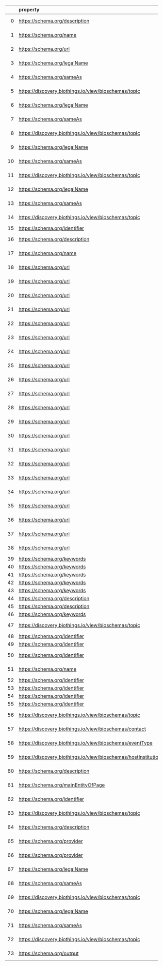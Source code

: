 |    | property                                                       | Reference profile                                                  | Evaluated entity                                                                                   |
|---:|:---------------------------------------------------------------|:-------------------------------------------------------------------|:---------------------------------------------------------------------------------------------------|
|  0 | https://schema.org/description                                 | https://bioschemas.org/profiles/ComputationalTool/1.0-RELEASE      | https://bio.tools/blast                                                                            |
|  1 | https://schema.org/name                                        | https://bioschemas.org/profiles/ComputationalTool/1.0-RELEASE      | https://bio.tools/blast                                                                            |
|  2 | https://schema.org/url                                         | https://bioschemas.org/profiles/ComputationalTool/1.0-RELEASE      | https://bio.tools/blast                                                                            |
|  3 | https://schema.org/legalName                                   | https://bioschemas.org/profiles/Organization/0.2-DRAFT-2019_07_19  | N67383b232a9945328956bc28b9ce40b0                                                                  |
|  4 | https://schema.org/sameAs                                      | https://bioschemas.org/profiles/Organization/0.2-DRAFT-2019_07_19  | N67383b232a9945328956bc28b9ce40b0                                                                  |
|  5 | https://discovery.biothings.io/view/bioschemas/topic           | https://bioschemas.org/profiles/Organization/0.2-DRAFT-2019_07_19  | N67383b232a9945328956bc28b9ce40b0                                                                  |
|  6 | https://schema.org/legalName                                   | https://bioschemas.org/profiles/Organization/0.2-DRAFT-2019_07_19  | N7e30e6ae968f4fcfa0048c7bcea5c153                                                                  |
|  7 | https://schema.org/sameAs                                      | https://bioschemas.org/profiles/Organization/0.2-DRAFT-2019_07_19  | N7e30e6ae968f4fcfa0048c7bcea5c153                                                                  |
|  8 | https://discovery.biothings.io/view/bioschemas/topic           | https://bioschemas.org/profiles/Organization/0.2-DRAFT-2019_07_19  | N7e30e6ae968f4fcfa0048c7bcea5c153                                                                  |
|  9 | https://schema.org/legalName                                   | https://bioschemas.org/profiles/Organization/0.2-DRAFT-2019_07_19  | Na6fa429a9839448bbc0fbd92ab635ae5                                                                  |
| 10 | https://schema.org/sameAs                                      | https://bioschemas.org/profiles/Organization/0.2-DRAFT-2019_07_19  | Na6fa429a9839448bbc0fbd92ab635ae5                                                                  |
| 11 | https://discovery.biothings.io/view/bioschemas/topic           | https://bioschemas.org/profiles/Organization/0.2-DRAFT-2019_07_19  | Na6fa429a9839448bbc0fbd92ab635ae5                                                                  |
| 12 | https://schema.org/legalName                                   | https://bioschemas.org/profiles/Organization/0.2-DRAFT-2019_07_19  | Nb859cd2c3fed4b6485fc7b37269595a4                                                                  |
| 13 | https://schema.org/sameAs                                      | https://bioschemas.org/profiles/Organization/0.2-DRAFT-2019_07_19  | Nb859cd2c3fed4b6485fc7b37269595a4                                                                  |
| 14 | https://discovery.biothings.io/view/bioschemas/topic           | https://bioschemas.org/profiles/Organization/0.2-DRAFT-2019_07_19  | Nb859cd2c3fed4b6485fc7b37269595a4                                                                  |
| 15 | https://schema.org/identifier                                  | https://bioschemas.org/profiles/Dataset/1.0-RELEASE                | https://www.bgee.org/                                                                              |
| 16 | https://schema.org/description                                 | https://bioschemas.org/profiles/ComputationalTool/1.0-RELEASE      | https://bio.tools/covidmine                                                                        |
| 17 | https://schema.org/name                                        | https://bioschemas.org/profiles/ComputationalTool/1.0-RELEASE      | https://bio.tools/covidmine                                                                        |
| 18 | https://schema.org/url                                         | https://bioschemas.org/profiles/ComputationalTool/1.0-RELEASE      | https://bio.tools/covidmine                                                                        |
| 19 | https://schema.org/url                                         | https://bioschemas.org/profiles/ChemicalSubstance/0.4-RELEASE      | https://nanocommons.github.io/identifiers/registry#ERM00000084                                     |
| 20 | https://schema.org/url                                         | https://bioschemas.org/profiles/ChemicalSubstance/0.4-RELEASE      | https://nanocommons.github.io/identifiers/registry#ERM00000088                                     |
| 21 | https://schema.org/url                                         | https://bioschemas.org/profiles/ChemicalSubstance/0.4-RELEASE      | https://nanocommons.github.io/identifiers/registry#ERM00000060                                     |
| 22 | https://schema.org/url                                         | https://bioschemas.org/profiles/ChemicalSubstance/0.4-RELEASE      | https://nanocommons.github.io/identifiers/registry#ERM00000063                                     |
| 23 | https://schema.org/url                                         | https://bioschemas.org/profiles/ChemicalSubstance/0.4-RELEASE      | https://nanocommons.github.io/identifiers/registry#ERM00000067                                     |
| 24 | https://schema.org/url                                         | https://bioschemas.org/profiles/ChemicalSubstance/0.4-RELEASE      | https://nanocommons.github.io/identifiers/registry#ERM00000582                                     |
| 25 | https://schema.org/url                                         | https://bioschemas.org/profiles/ChemicalSubstance/0.4-RELEASE      | https://nanocommons.github.io/identifiers/registry#ERM00000325                                     |
| 26 | https://schema.org/url                                         | https://bioschemas.org/profiles/ChemicalSubstance/0.4-RELEASE      | https://nanocommons.github.io/identifiers/registry#ERM00000061                                     |
| 27 | https://schema.org/url                                         | https://bioschemas.org/profiles/ChemicalSubstance/0.4-RELEASE      | https://nanocommons.github.io/identifiers/registry#ERM00000089                                     |
| 28 | https://schema.org/url                                         | https://bioschemas.org/profiles/ChemicalSubstance/0.4-RELEASE      | https://nanocommons.github.io/identifiers/registry#ERM00000085                                     |
| 29 | https://schema.org/url                                         | https://bioschemas.org/profiles/ChemicalSubstance/0.4-RELEASE      | https://nanocommons.github.io/identifiers/registry#ERM00000065                                     |
| 30 | https://schema.org/url                                         | https://bioschemas.org/profiles/ChemicalSubstance/0.4-RELEASE      | https://nanocommons.github.io/identifiers/registry#ERM00000583                                     |
| 31 | https://schema.org/url                                         | https://bioschemas.org/profiles/ChemicalSubstance/0.4-RELEASE      | https://nanocommons.github.io/identifiers/registry#ERM00000584                                     |
| 32 | https://schema.org/url                                         | https://bioschemas.org/profiles/ChemicalSubstance/0.4-RELEASE      | https://nanocommons.github.io/identifiers/registry#ERM00000066                                     |
| 33 | https://schema.org/url                                         | https://bioschemas.org/profiles/ChemicalSubstance/0.4-RELEASE      | https://nanocommons.github.io/identifiers/registry#ERM00000083                                     |
| 34 | https://schema.org/url                                         | https://bioschemas.org/profiles/ChemicalSubstance/0.4-RELEASE      | https://nanocommons.github.io/identifiers/registry#ERM00000090                                     |
| 35 | https://schema.org/url                                         | https://bioschemas.org/profiles/ChemicalSubstance/0.4-RELEASE      | https://nanocommons.github.io/identifiers/registry#ERM00000064                                     |
| 36 | https://schema.org/url                                         | https://bioschemas.org/profiles/ChemicalSubstance/0.4-RELEASE      | https://nanocommons.github.io/identifiers/registry#ERM000000837                                    |
| 37 | https://schema.org/url                                         | https://bioschemas.org/profiles/ChemicalSubstance/0.4-RELEASE      | https://nanocommons.github.io/identifiers/registry#ERM00000086                                     |
| 38 | https://schema.org/url                                         | https://bioschemas.org/profiles/ChemicalSubstance/0.4-RELEASE      | https://nanocommons.github.io/identifiers/registry#ERM00000062                                     |
| 39 | https://schema.org/keywords                                    | https://bioschemas.org/profiles/Dataset/1.0-RELEASE                | https://doi.org/10.5281/zenodo.5744302                                                             |
| 40 | https://schema.org/keywords                                    | https://bioschemas.org/profiles/Dataset/1.0-RELEASE                | https://doi.org/10.5281/zenodo.4986068                                                             |
| 41 | https://schema.org/keywords                                    | https://bioschemas.org/profiles/Dataset/1.0-RELEASE                | https://doi.org/10.5281/zenodo.4609840                                                             |
| 42 | https://schema.org/keywords                                    | https://bioschemas.org/profiles/Dataset/1.0-RELEASE                | https://doi.org/10.5281/zenodo.5744082                                                             |
| 43 | https://schema.org/keywords                                    | https://bioschemas.org/profiles/Dataset/1.0-RELEASE                | https://doi.org/10.5281/zenodo.7674574                                                             |
| 44 | https://schema.org/description                                 | https://bioschemas.org/profiles/Dataset/1.0-RELEASE                | https://doi.org/10.5281/zenodo.7335039                                                             |
| 45 | https://schema.org/description                                 | https://bioschemas.org/profiles/Dataset/1.0-RELEASE                | https://doi.org/10.5281/zenodo.6473305                                                             |
| 46 | https://schema.org/keywords                                    | https://bioschemas.org/profiles/Dataset/1.0-RELEASE                | https://doi.org/10.5281/zenodo.5744003                                                             |
| 47 | https://discovery.biothings.io/view/bioschemas/topic           | https://bioschemas.org/profiles/Organization/0.2-DRAFT-2019_07_19  | https://biocomputingup.it/#Organization                                                            |
| 48 | https://schema.org/identifier                                  | https://bioschemas.org/profiles/Dataset/1.0-RELEASE                | https://www.genenames.org/data/gene-symbol-report/#data-set                                        |
| 49 | https://schema.org/identifier                                  | https://bioschemas.org/profiles/Dataset/1.0-RELEASE                | https://www.genenames.org/data/genegroup/#data-set                                                 |
| 50 | https://schema.org/identifier                                  | https://bioschemas.org/profiles/MolecularEntity/0.5-RELEASE        | https://metabolicatlas.org/explore/Human-GEM/gem-browser/metabolite/undefined                      |
| 51 | https://schema.org/name                                        | https://bioschemas.org/profiles/MolecularEntity/0.5-RELEASE        | https://metabolicatlas.org/explore/Human-GEM/gem-browser/metabolite/undefined                      |
| 52 | https://schema.org/identifier                                  | https://bioschemas.org/profiles/Dataset/1.0-RELEASE                | https://www.genenames.org/data/gene-symbol-report/#data-set                                        |
| 53 | https://schema.org/identifier                                  | https://bioschemas.org/profiles/Dataset/1.0-RELEASE                | https://www.genenames.org/data/genegroup/#data-set                                                 |
| 54 | https://schema.org/identifier                                  | https://bioschemas.org/profiles/Dataset/1.0-RELEASE                | https://www.genenames.org/data/gene-symbol-report/#data-set                                        |
| 55 | https://schema.org/identifier                                  | https://bioschemas.org/profiles/Dataset/1.0-RELEASE                | https://www.genenames.org/data/genegroup/#data-set                                                 |
| 56 | https://discovery.biothings.io/view/bioschemas/topic           | https://bioschemas.org/profiles/Organization/0.2-DRAFT-2019_07_19  | https://biocomputingup.it/#Organization                                                            |
| 57 | https://discovery.biothings.io/view/bioschemas/contact         | https://bioschemas.org/profiles/Event/0.2-DRAFT-2019_06_14         | https://tess.elixir-europe.org/events/1st-international-conference-on-fair-digital-objects-fdo2022 |
| 58 | https://discovery.biothings.io/view/bioschemas/eventType       | https://bioschemas.org/profiles/Event/0.2-DRAFT-2019_06_14         | https://tess.elixir-europe.org/events/1st-international-conference-on-fair-digital-objects-fdo2022 |
| 59 | https://discovery.biothings.io/view/bioschemas/hostInstitution | https://bioschemas.org/profiles/Event/0.2-DRAFT-2019_06_14         | https://tess.elixir-europe.org/events/1st-international-conference-on-fair-digital-objects-fdo2022 |
| 60 | https://schema.org/description                                 | https://bioschemas.org/profiles/Person/0.2-DRAFT-2019_07_19        | https://workflowhub.eu/people/9                                                                    |
| 61 | https://schema.org/mainEntityOfPage                            | https://bioschemas.org/profiles/Person/0.2-DRAFT-2019_07_19        | https://workflowhub.eu/people/9                                                                    |
| 62 | https://schema.org/identifier                                  | https://bioschemas.org/profiles/Dataset/1.0-RELEASE                | https://www.bgee.org/?page=species&amp;species_id=9606#expr-calls                                  |
| 63 | https://discovery.biothings.io/view/bioschemas/topic           | https://bioschemas.org/profiles/Organization/0.2-DRAFT-2019_07_19  | https://biocomputingup.it/#Organization                                                            |
| 64 | https://schema.org/description                                 | https://bioschemas.org/profiles/DataCatalog/0.3-RELEASE-2019_07_01 | http://www.ensembl.org/#project                                                                    |
| 65 | https://schema.org/provider                                    | https://bioschemas.org/profiles/DataCatalog/0.3-RELEASE-2019_07_01 | N8f6533d6e6304d60a526a931b5d4fe73                                                                  |
| 66 | https://schema.org/provider                                    | https://bioschemas.org/profiles/DataCatalog/0.3-RELEASE-2019_07_01 | N078660265c4847288fbad35c5d5480d0                                                                  |
| 67 | https://schema.org/legalName                                   | https://bioschemas.org/profiles/Organization/0.2-DRAFT-2019_07_19  | Neccb8996d0444d6d98a1000641e4cbbb                                                                  |
| 68 | https://schema.org/sameAs                                      | https://bioschemas.org/profiles/Organization/0.2-DRAFT-2019_07_19  | Neccb8996d0444d6d98a1000641e4cbbb                                                                  |
| 69 | https://discovery.biothings.io/view/bioschemas/topic           | https://bioschemas.org/profiles/Organization/0.2-DRAFT-2019_07_19  | Neccb8996d0444d6d98a1000641e4cbbb                                                                  |
| 70 | https://schema.org/legalName                                   | https://bioschemas.org/profiles/Organization/0.2-DRAFT-2019_07_19  | Nc632ee03cd9c4833a86a5802f9535054                                                                  |
| 71 | https://schema.org/sameAs                                      | https://bioschemas.org/profiles/Organization/0.2-DRAFT-2019_07_19  | Nc632ee03cd9c4833a86a5802f9535054                                                                  |
| 72 | https://discovery.biothings.io/view/bioschemas/topic           | https://bioschemas.org/profiles/Organization/0.2-DRAFT-2019_07_19  | Nc632ee03cd9c4833a86a5802f9535054                                                                  |
| 73 | https://schema.org/output                                      | https://bioschemas.org/profiles/ComputationalWorkflow/1.0-RELEASE  | https://workflowhub.eu/workflows/18?version=1                                                      |